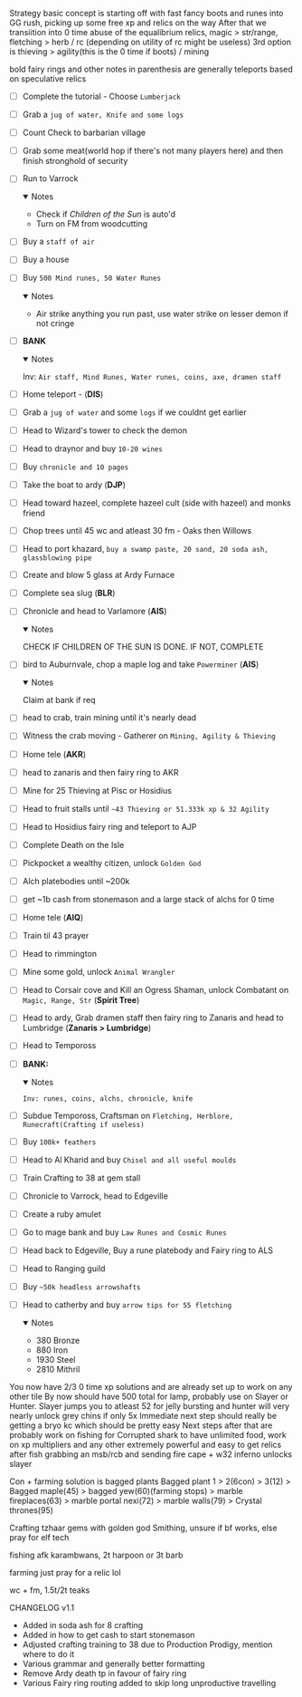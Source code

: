 Strategy basic concept is starting off with fast fancy boots and runes into GG rush, picking up some free xp and relics on the way
After that we transiition into 0 time abuse of the equalibrium relics, magic > str/range, fletching > herb / rc (depending on utility of rc might be useless) 3rd option is thieving > agility(this is the 0 time if boots) / mining

bold fairy rings and other notes in parenthesis are generally teleports based on speculative relics

- [ ] Complete the tutorial - Choose `Lumberjack`
- [ ] Grab a `jug of water, Knife and some logs`
- [ ] Count Check to barbarian village
- [ ] Grab some meat(world hop if there's not many players here) and then finish stronghold of security
- [ ] Run to Varrock
  <details open>
  <summary>Notes</summary>

  - Check if _Children of the Sun_ is auto'd
  - Turn on FM from woodcutting

  </details>

- [ ] Buy a `staff of air`
- [ ] Buy a house
- [ ] Buy `500 Mind runes, 50 Water Runes`
  <details open>
  <summary>Notes</summary>

  - Air strike anything you run past, use water strike on lesser demon if not cringe

  </details>

- [ ] **BANK**
  <details open>
  <summary>Notes</summary>

  Inv: `Air staff, Mind Runes, Water runes, coins, axe, dramen staff`

  </details>

- [ ] Home teleport - (**DIS**)
- [ ] Grab a `jug of water` and some `logs` if we couldnt get earlier
- [ ] Head to Wizard's tower to check the demon
- [ ] Head to draynor and buy `10-20 wines`
- [ ] Buy `chronicle and 10 pages`
- [ ] Take the boat to ardy (**DJP**)
- [ ] Head toward hazeel, complete hazeel cult (side with hazeel) and monks friend
- [ ] Chop trees until 45 wc and atleast 30 fm - Oaks then Willows
- [ ] Head to port khazard, `buy a swamp paste, 20 sand, 20 soda ash, glassblowing pipe`
- [ ] Create and blow 5 glass at Ardy Furnace
- [ ] Complete sea slug (**BLR**)
- [ ] Chronicle and head to Varlamore (**AIS**)
  <details open>
  <summary>Notes</summary>

  CHECK IF CHILDREN OF THE SUN IS DONE. IF NOT, COMPLETE

  </details>

- [ ] bird to Auburnvale, chop a maple log and take `Powerminer` (**AIS**)
  <details open>
  <summary>Notes</summary>

  Claim at bank if req

  </details>

- [ ] head to crab, train mining until it's nearly dead
- [ ] Witness the crab moving - Gatherer on `Mining, Agility & Thieving`
- [ ] Home tele (**AKR**)
- [ ] head to zanaris and then fairy ring to AKR
- [ ] Mine for 25 Thieving at Pisc or Hosidius
- [ ] Head to fruit stalls until `~43 Thieving or 51.333k xp & 32 Agility`
- [ ] Head to Hosidius fairy ring and teleport to AJP
- [ ] Complete Death on the Isle
- [ ] Pickpocket a wealthy citizen, unlock `Golden God`
- [ ] Alch platebodies until ~200k
- [ ] get ~1b cash from stonemason and a large stack of alchs for 0 time
- [ ] Home tele (**AIQ**)
- [ ] Train til 43 prayer
- [ ] Head to rimmington
- [ ] Mine some gold, unlock `Animal Wrangler`
- [ ] Head to Corsair cove and Kill an Ogress Shaman, unlock Combatant on `Magic, Range, Str` (**Spirit Tree**)
- [ ] Head to ardy, Grab dramen staff then fairy ring to Zanaris and head to Lumbridge (**Zanaris > Lumbridge**)
- [ ] Head to Tempoross
- [ ] **BANK:**
  <details open>
  <summary>Notes</summary>

      Inv: runes, coins, alchs, chronicle, knife

  </details>

- [ ] Subdue Tempoross, Craftsman on `Fletching, Herblore, Runecraft(Crafting if useless)`
- [ ] Buy `100k+ feathers`
- [ ] Head to Al Kharid and buy `Chisel and all useful moulds`
- [ ] Train Crafting to 38 at gem stall
- [ ] Chronicle to Varrock, head to Edgeville
- [ ] Create a ruby amulet
- [ ] Go to mage bank and buy `Law Runes and Cosmic Runes`
- [ ] Head back to Edgeville, Buy a rune platebody and Fairy ring to ALS
- [ ] Head to Ranging guild
- [ ] Buy `~50k headless arrowshafts`
- [ ] Head to catherby and buy `arrow tips for 55 fletching`
  <details open>
  <summary>Notes</summary>

  - 380 Bronze
  - 880 Iron
  - 1930 Steel
  - 2810 Mithril

  </details>

You now have 2/3 0 time xp solutions and are already set up to work on any other tile
By now should have 500 total for lamp, probably use on Slayer or Hunter. Slayer jumps you to atleast 52 for jelly bursting and hunter will very nearly unlock grey chins if only 5x
Immediate next step should really be getting a bryo kc which should be pretty easy
Next steps after that are probably work on fishing for Corrupted shark to have unlimited food, work on xp multipliers and any other extremely powerful and easy to get relics
after fish grabbing an msb/rcb and sending fire cape + w32 inferno unlocks slayer

Con + farming solution is bagged plants
Bagged plant 1 > 2(6con) > 3(12) > Bagged maple(45) > bagged yew(60)(farming stops) > marble fireplaces(63) > marble portal nexi(72) > marble walls(79) > Crystal thrones(95)

Crafting tzhaar gems with golden god
Smithing, unsure if bf works, else pray for elf tech

fishing afk karambwans, 2t harpoon or 3t barb

farming just pray for a relic lol

wc + fm, 1.5t/2t teaks

CHANGELOG
v1.1

- Added in soda ash for 8 crafting
- Added in how to get cash to start stonemason
- Adjusted crafting training to 38 due to Production Prodigy, mention where to do it
- Various grammar and generally better formatting
- Remove Ardy death tp in favour of fairy ring
- Various Fairy ring routing added to skip long unproductive travelling
